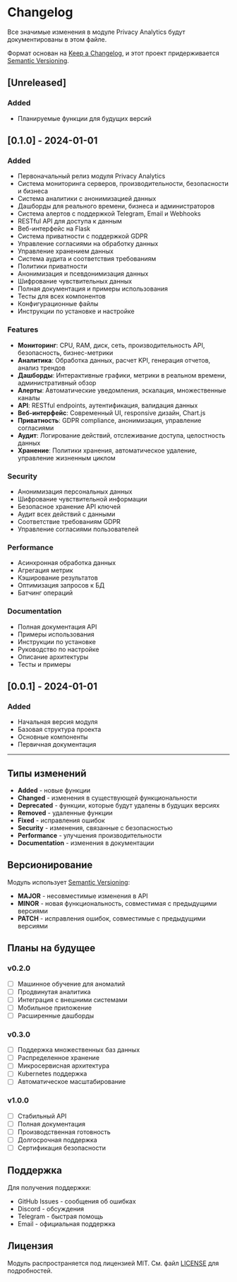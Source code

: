 # Changelog

Все значимые изменения в модуле Privacy Analytics будут документированы в этом файле.

Формат основан на [Keep a Changelog](https://keepachangelog.com/en/1.0.0/),
и этот проект придерживается [Semantic Versioning](https://semver.org/spec/v2.0.0.html).

## [Unreleased]

### Added
- Планируемые функции для будущих версий

## [0.1.0] - 2024-01-01

### Added
- Первоначальный релиз модуля Privacy Analytics
- Система мониторинга серверов, производительности, безопасности и бизнеса
- Система аналитики с анонимизацией данных
- Дашборды для реального времени, бизнеса и администраторов
- Система алертов с поддержкой Telegram, Email и Webhooks
- RESTful API для доступа к данным
- Веб-интерфейс на Flask
- Система приватности с поддержкой GDPR
- Управление согласиями на обработку данных
- Управление хранением данных
- Система аудита и соответствия требованиям
- Политики приватности
- Анонимизация и псевдонимизация данных
- Шифрование чувствительных данных
- Полная документация и примеры использования
- Тесты для всех компонентов
- Конфигурационные файлы
- Инструкции по установке и настройке

### Features
- **Мониторинг**: CPU, RAM, диск, сеть, производительность API, безопасность, бизнес-метрики
- **Аналитика**: Обработка данных, расчет KPI, генерация отчетов, анализ трендов
- **Дашборды**: Интерактивные графики, метрики в реальном времени, административный обзор
- **Алерты**: Автоматические уведомления, эскалация, множественные каналы
- **API**: RESTful endpoints, аутентификация, валидация данных
- **Веб-интерфейс**: Современный UI, responsive дизайн, Chart.js
- **Приватность**: GDPR compliance, анонимизация, управление согласиями
- **Аудит**: Логирование действий, отслеживание доступа, целостность данных
- **Хранение**: Политики хранения, автоматическое удаление, управление жизненным циклом

### Security
- Анонимизация персональных данных
- Шифрование чувствительной информации
- Безопасное хранение API ключей
- Аудит всех действий с данными
- Соответствие требованиям GDPR
- Управление согласиями пользователей

### Performance
- Асинхронная обработка данных
- Агрегация метрик
- Кэширование результатов
- Оптимизация запросов к БД
- Батчинг операций

### Documentation
- Полная документация API
- Примеры использования
- Инструкции по установке
- Руководство по настройке
- Описание архитектуры
- Тесты и примеры

## [0.0.1] - 2024-01-01

### Added
- Начальная версия модуля
- Базовая структура проекта
- Основные компоненты
- Первичная документация

---

## Типы изменений

- **Added** - новые функции
- **Changed** - изменения в существующей функциональности
- **Deprecated** - функции, которые будут удалены в будущих версиях
- **Removed** - удаленные функции
- **Fixed** - исправления ошибок
- **Security** - изменения, связанные с безопасностью
- **Performance** - улучшения производительности
- **Documentation** - изменения в документации

## Версионирование

Модуль использует [Semantic Versioning](https://semver.org/):

- **MAJOR** - несовместимые изменения в API
- **MINOR** - новая функциональность, совместимая с предыдущими версиями
- **PATCH** - исправления ошибок, совместимые с предыдущими версиями

## Планы на будущее

### v0.2.0
- [ ] Машинное обучение для аномалий
- [ ] Продвинутая аналитика
- [ ] Интеграция с внешними системами
- [ ] Мобильное приложение
- [ ] Расширенные дашборды

### v0.3.0
- [ ] Поддержка множественных баз данных
- [ ] Распределенное хранение
- [ ] Микросервисная архитектура
- [ ] Kubernetes поддержка
- [ ] Автоматическое масштабирование

### v1.0.0
- [ ] Стабильный API
- [ ] Полная документация
- [ ] Производственная готовность
- [ ] Долгосрочная поддержка
- [ ] Сертификация безопасности

## Поддержка

Для получения поддержки:
- GitHub Issues - сообщения об ошибках
- Discord - обсуждения
- Telegram - быстрая помощь
- Email - официальная поддержка

## Лицензия

Модуль распространяется под лицензией MIT. См. файл [LICENSE](LICENSE) для подробностей.
